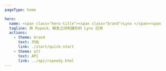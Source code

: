 ```yaml
---
pageType: home

hero:
  name: <span class="hero-title"><span class="brand">Lynx </span><span class="brand-ani">构建工具</span></span>
  tagline: 用 Rspack，瞬息之间构建你的 Lynx 应用
  actions:
    - theme: brand
      text: 开始
      link: ./start/quick-start
    - theme: alt
      text: API
      link: ../api/rspeedy.html
---
```

